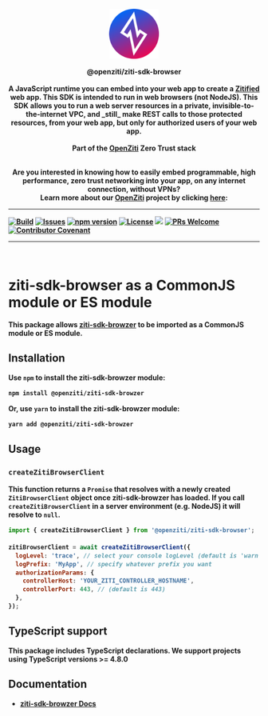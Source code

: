 <p align="center" width="100%">
<a href="https://ziti.dev"><img src="ziti.png" width="100"></a>
</p>

<p align="center">
    <b>
    <a>@openziti/ziti-sdk-browser</a>
    <br>
    <br>
    <b>A JavaScript runtime you can embed into your web app to create a <a href="https://openziti.io/blog/zitification">Zitified</a> web app.</b>
    This SDK is intended to run in web browsers (not NodeJS). This SDK allows you to run a web server resources in a private, invisible-to-the-internet VPC, 
    and _still_ make REST calls to those protected resources, from your web app, but only for authorized users of your web app.
    <br>
    <br>
    <b>Part of the <a href="https://openziti.io/about">OpenZiti</a> Zero Trust stack</b>
</p>

<p align="center">
    <br>
    <b>Are you interested in knowing how to easily embed programmable, high performance, zero trust networking into your app, on any internet connection, without VPNs?
    <br>
    Learn more about our <a href="https://openziti.io/">OpenZiti</a> project by clicking <a href="https://openziti.io/">here</a>:</b>
    <br>
</p>

---

[![Build](https://github.com/openziti/ziti-sdk-browser/workflows/Build/badge.svg?branch=main)]()
[![Issues](https://img.shields.io/github/issues-raw/openziti/ziti-sdk-browser)]()
[![npm version](https://badge.fury.io/js/@openziti%2Fziti-sdk-browser.svg)](https://badge.fury.io/js/@openziti%2Fziti-sdk-browser.svg)
[![License](https://img.shields.io/badge/License-Apache%202.0-blue.svg)](https://opensource.org/licenses/Apache-2.0)
[![](https://data.jsdelivr.com/v1/package/npm/@openziti/ziti-sdk-browser/badge?style=rounded)](https://www.jsdelivr.com/package/npm/@openziti/ziti-sdk-browser)
[![PRs Welcome](https://img.shields.io/badge/PRs-welcome-brightgreen.svg?style=rounded)](CONTRIBUTING.md)
[![Contributor Covenant](https://img.shields.io/badge/Contributor%20Covenant-v2.0%20adopted-ff69b4.svg)](CODE_OF_CONDUCT.md)

---

<br>

# ziti-sdk-browser as a CommonJS module or ES module

This package allows
[ziti-sdk-browzer](https://openziti.io/docs/reference/developer/sdk/) to be
imported as a CommonJS module or ES module.

## Installation

Use `npm` to install the ziti-sdk-browzer module:

```sh
npm install @openziti/ziti-sdk-browzer
```

Or, use `yarn` to install the ziti-sdk-browzer module:

```sh
yarn add @openziti/ziti-sdk-browzer
```

## Usage

### `createZitiBrowserClient`

This function returns a `Promise` that resolves with a newly created
`ZitiBrowserClient` object once ziti-sdk-browzer has loaded. If you call
`createZitiBrowserClient` in a server environment (e.g. NodeJS) it will resolve
to `null`.

```js
import { createZitiBrowserClient } from '@openziti/ziti-sdk-browser';

zitiBrowserClient = await createZitiBrowserClient({
  logLevel: 'trace', // select your console logLevel (default is 'warn')
  logPrefix: 'MyApp', // specify whatever prefix you want
  authorizationParams: {
    controllerHost: 'YOUR_ZITI_CONTROLLER_HOSTNAME',
    controllerPort: 443, // (default is 443)
  },
});
```

## TypeScript support

This package includes TypeScript declarations. We support projects using
TypeScript versions >= 4.8.0

## Documentation

- [ziti-sdk-browzer Docs](https://openziti.io/docs)
